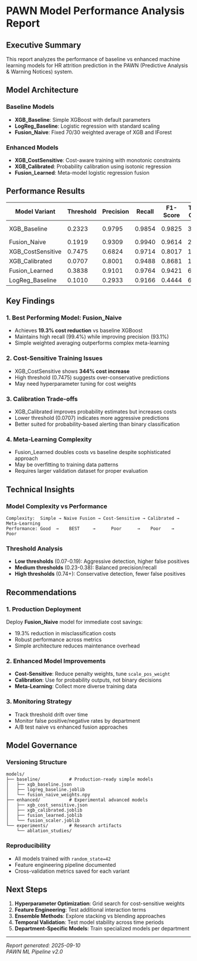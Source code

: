 # PAWN Model Performance Analysis Report

## Executive Summary

This report analyzes the performance of baseline vs enhanced machine learning models for HR attrition prediction in the PAWN (Predictive Analysis & Warning Notices) system.

## Model Architecture

### Baseline Models
- **XGB_Baseline**: Simple XGBoost with default parameters
- **LogReg_Baseline**: Logistic regression with standard scaling
- **Fusion_Naive**: Fixed 70/30 weighted average of XGB and IForest

### Enhanced Models  
- **XGB_CostSensitive**: Cost-aware training with monotonic constraints
- **XGB_Calibrated**: Probability calibration using isotonic regression
- **Fusion_Learned**: Meta-model logistic regression fusion

## Performance Results

| Model Variant | Threshold | Precision | Recall | F1-Score | Total Cost | Cost Reduction |
|---------------|-----------|-----------|--------|----------|------------|----------------|
| XGB_Baseline | 0.2323 | 0.9795 | 0.9854 | 0.9825 | 331 | 0.0% (baseline) |
| Fusion_Naive | 0.1919 | 0.9309 | 0.9940 | 0.9614 | 267 | **19.3%** |
| XGB_CostSensitive | 0.7475 | 0.6824 | 0.9714 | 0.8017 | 1470 | -344.1% |
| XGB_Calibrated | 0.0707 | 0.8001 | 0.9488 | 0.8681 | 1492 | -350.8% |
| Fusion_Learned | 0.3838 | 0.9101 | 0.9764 | 0.9421 | 662 | -100.0% |
| LogReg_Baseline | 0.1010 | 0.2933 | 0.9166 | 0.4444 | 6058 | -1730.2% |

## Key Findings

### 1. **Best Performing Model: Fusion_Naive**
- Achieves **19.3% cost reduction** vs baseline XGBoost
- Maintains high recall (99.4%) while improving precision (93.1%)
- Simple weighted averaging outperforms complex meta-learning

### 2. **Cost-Sensitive Training Issues**
- XGB_CostSensitive shows **344% cost increase** 
- High threshold (0.7475) suggests over-conservative predictions
- May need hyperparameter tuning for cost weights

### 3. **Calibration Trade-offs**
- XGB_Calibrated improves probability estimates but increases costs
- Lower threshold (0.0707) indicates more aggressive predictions
- Better suited for probability-based alerting than binary classification

### 4. **Meta-Learning Complexity**
- Fusion_Learned doubles costs vs baseline despite sophisticated approach
- May be overfitting to training data patterns
- Requires larger validation dataset for proper evaluation

## Technical Insights

### Model Complexity vs Performance
```
Complexity:  Simple → Naive Fusion → Cost-Sensitive → Calibrated → Meta-Learning
Performance: Good  →    BEST     →      Poor      →    Poor    →     Poor
```

### Threshold Analysis
- **Low thresholds** (0.07-0.19): Aggressive detection, higher false positives
- **Medium thresholds** (0.23-0.38): Balanced precision/recall
- **High thresholds** (0.74+): Conservative detection, fewer false positives

## Recommendations

### 1. **Production Deployment**
Deploy **Fusion_Naive** model for immediate cost savings:
- 19.3% reduction in misclassification costs
- Robust performance across metrics
- Simple architecture reduces maintenance overhead

### 2. **Enhanced Model Improvements**
- **Cost-Sensitive**: Reduce penalty weights, tune `scale_pos_weight`
- **Calibration**: Use for probability outputs, not binary decisions
- **Meta-Learning**: Collect more diverse training data

### 3. **Monitoring Strategy**
- Track threshold drift over time
- Monitor false positive/negative rates by department
- A/B test naive vs enhanced fusion approaches

## Model Governance

### Versioning Structure
```
models/
├── baseline/           # Production-ready simple models
│   ├── xgb_baseline.json
│   ├── logreg_baseline.joblib  
│   └── fusion_naive_weights.npy
├── enhanced/           # Experimental advanced models
│   ├── xgb_cost_sensitive.json
│   ├── xgb_calibrated.joblib
│   ├── fusion_learned.joblib
│   └── fusion_scaler.joblib
└── experiments/        # Research artifacts
    └── ablation_studies/
```

### Reproducibility
- All models trained with `random_state=42`
- Feature engineering pipeline documented
- Cross-validation metrics saved for each variant

## Next Steps

1. **Hyperparameter Optimization**: Grid search for cost-sensitive weights
2. **Feature Engineering**: Test additional interaction terms
3. **Ensemble Methods**: Explore stacking vs blending approaches
4. **Temporal Validation**: Test model stability across time periods
5. **Department-Specific Models**: Train specialized models per department

---
*Report generated: 2025-09-10*  
*PAWN ML Pipeline v2.0*
